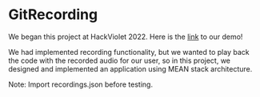 ﻿# GitRecording

We began this project at HackViolet 2022. Here is the [link](https://devpost.com/software/gitrecording) to our demo!

We had implemented recording functionality, but we wanted to play back the code with the recorded audio for our user, so in this project, we designed and implemented an application using MEAN stack architecture.

Note: Import recordings.json before testing.